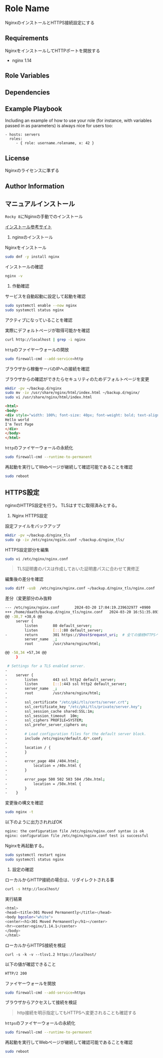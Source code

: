 Role Name
=========

NginxのインストールとHTTPS接続設定にする

Requirements
------------

NginxをインストールしてHTTPポートを開放する
- nginx 1.14

Role Variables
--------------


Dependencies
------------


Example Playbook
----------------

Including an example of how to use your role (for instance, with variables passed in as parameters) is always nice for users too:

    - hosts: servers
      roles:
         - { role: username.rolename, x: 42 }

License
-------

Nginxのライセンスに準ずる

Author Information
------------------


マニュアルインストール
------


`Rocky 8`にNginxの手動でのインストール

[インストール参考サイト](https://www.server-world.info/query?os=CentOS_Stream_8&p=nginx&f=1)

1. nginxのインストール

Nginxをインストール

```bash
sudo dnf -y install nginx 
```

インストールの確認

```bash
nginx -v
```

1. 作動確認

サービスを自動起動に設定して起動を確認

```bash
sudo systemctl enable --now nginx
sudo systemctl status nginx
```

アクティブになっていることを確認

実際にデフォルトページが取得可能かを確認

```bash
curl http://localhost | grep -i nginx
```

`http`のファイヤーウォールの開放

```bash
sudo firewall-cmd --add-service=http
```

ブラウザから稼働サーバのIPへの接続を確認

ブラウザからの確認ができたらセキュリティのためデフォルトページを変更

```bash
mkdir -pv ~/backup.d/nginx
sudo mv -iv /usr/share/nginx/html/index.html ~/backup.d/nginx/
sudo vi /usr/share/nginx/html/index.html
```

```html
<html>
<body>
<div style="width: 100%; font-size: 40px; font-weight: bold; text-align: center;">
Hello world
I'm Test Page
</div>
</body>
</html>
```

`http`のファイヤーウォールの永続化

```bash
sudo firewall-cmd --runtime-to-permanent
```

再起動を実行してWebページが継続して確認可能であることを確認

```bash
sudo reboot
```

HTTPS設定
-------------------

nginxのHTTPS設定を行う。
TLSはすでに取得済みとする。

1. Nginx HTTPS設定

設定ファイルをバックアップ

```bash
mkdir -pv ~/backup.d/nginx_tls
sudo cp -iv /etc/nginx/nginx.conf ~/backup.d/nginx_tls/
```

HTTPS設定部分を編集

```bash
sudo vi /etc/nginx/nginx.conf
```
> TLS証明書のパスは作成しておいた証明書パスに合わせて異修正

編集後の差分を確認

```bash
sudo diff -usB  /etc/nginx/nginx.conf ~/backup.d/nginx_tls/nginx.conf
```

差分（変更部分のみ抜粋

```bash
--- /etc/nginx/nginx.conf       2024-03-20 17:04:19.239632977 +0900
+++ /home/daath/backup.d/nginx_tls/nginx.conf   2024-03-20 16:51:35.893277778 +0900
@@ -38,7 +38,6 @@
     server {
         listen       80 default_server;
         listen       [::]:80 default_server;
-        return       301 https://$host$request_uri;  # 全ての接続HTTPSへ転送
         server_name  _;
         root         /usr/share/nginx/html;

@@ -58,34 +57,34 @@
     }

 # Settings for a TLS enabled server.
-
-    server {
-        listen       443 ssl http2 default_server;
-        listen       [::]:443 ssl http2 default_server;
-        server_name  _;
-        root         /usr/share/nginx/html;
-
-        ssl_certificate "/etc/pki/tls/certs/server.crt";
-        ssl_certificate_key "/etc/pki/tls/private/server.key";
-        ssl_session_cache shared:SSL:1m;
-        ssl_session_timeout  10m;
-        ssl_ciphers PROFILE=SYSTEM;
-        ssl_prefer_server_ciphers on;
-
-        # Load configuration files for the default server block.
-        include /etc/nginx/default.d/*.conf;
-
-        location / {
-        }
-
-        error_page 404 /404.html;
-            location = /40x.html {
-        }
-
-        error_page 500 502 503 504 /50x.html;
-            location = /50x.html {
-        }
-    }
```

変更後の構文を確認

```bash
sudo nginx -t
```

以下のように出力されればOK

```bash
nginx: the configuration file /etc/nginx/nginx.conf syntax is ok
nginx: configuration file /etc/nginx/nginx.conf test is successful
```

Nginxを再起動する。

```bash
sudo systemctl restart nginx
sudo systemctl status nginx
```

1. 設定の確認

ローカルからHTTP接続の場合は、リダイレクトされる事

```bash
curl -s http://localhost/
```

実行結果

```bash
<html>
<head><title>301 Moved Permanently</title></head>
<body bgcolor="white">
<center><h1>301 Moved Permanently</h1></center>
<hr><center>nginx/1.14.1</center>
</body>
</html>
```

ローカルからHTTPS接続を検証

```bsah
curl -s -k -v --tlsv1.2 https://localhost/
```

以下の値が確認できること

```bash
HTTP/2 200
```

ファイヤーウォールを開放

```bash
sudo firewall-cmd --add-service=https
```

ブラウザからアクセスして接続を検証
> http接続を明示指定してもHTTPSへ変更されることも確認する

`https`のファイヤーウォールの永続化

```bash
sudo firewall-cmd --runtime-to-permanent
```

再起動を実行してWebページが継続して確認可能であることを確認

```bash
sudo reboot
```
